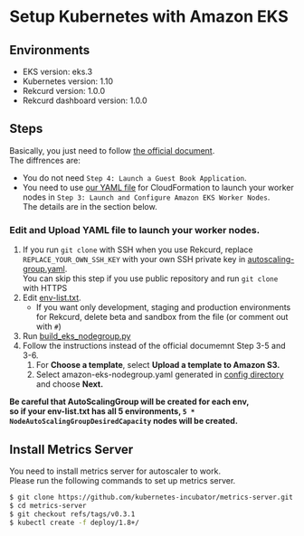 # Setup Kubernetes with Amazon EKS
## Environments
* EKS version: eks.3
* Kubernetes version: 1.10
* Rekcurd version: 1.0.0
* Rekcurd dashboard version: 1.0.0

## Steps

Basically, you just need to follow [the official document](https://docs.aws.amazon.com/eks/latest/userguide/getting-started.html).  
The diffrences are:

- You do not need `Step 4: Launch a Guest Book Application`.
- You need to use [our YAML file](https://github.com/rekcurd/community/blob/master/aws/config) for CloudFormation to launch your worker nodes in `Step 3: Launch and Configure Amazon EKS Worker Nodes`.  
  The details are in the section below.

### Edit and Upload YAML file to launch your worker nodes.
1. If you run `git clone` with SSH when you use Rekcurd, replace `REPLACE_YOUR_OWN_SSH_KEY` with your own SSH private key in [autoscaling-group.yaml](https://github.com/rekcurd/community/blob/master/aws/config/autoscaling-group.yaml).  
   You can skip this step if you use public repository and run `git clone` with HTTPS
2. Edit [env-list.txt](https://github.com/rekcurd/community/blob/master/aws/config/env-list.txt).
    - If you want only development, staging and production environments for Rekcurd, delete beta and sandbox from the file (or comment out with `#`)
3. Run [build_eks_nodegroup.py](https://github.com/rekcurd/community/blob/master/aws/scripts/build_eks_nodegroup.py)
4. Follow the instructions instead of the official documemnt Step 3-5 and 3-6.
    1. For **Choose a template**, select **Upload a template to Amazon S3.**
    2. Select amazon-eks-nodegroup.yaml generated in [config directory](https://github.com/rekcurd/community/blob/master/aws/config) and choose **Next.**

**Be careful that AutoScalingGroup will be created for each env,  
so if your env-list.txt has all 5 environments, `5 * NodeAutoScalingGroupDesiredCapacity` nodes will be created.**


## Install Metrics Server
You need to install metrics server for autoscaler to work.  
Please run the following commands to set up metrics server.

```bash
$ git clone https://github.com/kubernetes-incubator/metrics-server.git
$ cd metrics-server
$ git checkout refs/tags/v0.3.1
$ kubectl create -f deploy/1.8+/
```
